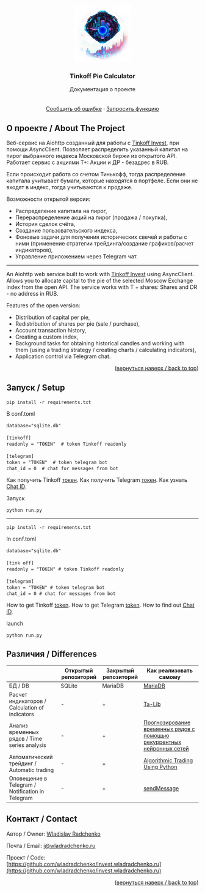 <div id="top"></div>

<br />
<div align="center">
  <a href="https://github.com/wladradchenko/invest.wladradchenko.ru">
    <img src="logo/main.png" alt="Logo" width="150" height="150">
  </a>

  <h3 align="center">Tinkoff Pie Calculator</h3>

  <p align="center">
    Документация о проекте
    <br/>
    <br/>
    <br/>
    <a href="https://github.com/wladradchenko/invest.wladradchenko.ru/issues">Сообщить об ошибке</a>
    ·
    <a href="https://github.com/wladradchenko/invest.wladradchenko.ru/issues">Запросить функцию</a>
  </p>
</div>


<!-- ABOUT THE PROJECT -->
## О проекте / About The Project

Веб-сервис на Aiohttp созданный для работы с [Tinkoff Invest](https://github.com/Tinkoff/invest-python), при помощи AsyncClient.
Позволяет распределить указанный капитал на пирог выбранного индекса Московской биржи из открытого API. Работает сервис с акциями Т+: Акции и ДР - безадрес в RUB.

Если происходит работа со счетом Тинькофф, тогда распределение капитала учитывает бумаги, которые находятся в портфеле. Если они не входят в индекс, тогда учитываются к продаже.

Возможности открытой версии:
* Распределение капитала на пирог,
* Перераспределение акций на пирог (продажа / покупка),
* История сделок счёта,
* Создание пользовательского индекса,
* Фоновые задачи для получения исторических свечей и работы с ними (применение стратегии трейдинга/создание графиков/расчет индикаторов),
* Управление приложением через Telegram чат.

<hr>

An Aiohttp web service built to work with [Tinkoff Invest](https://github.com/Tinkoff/invest-python) using AsyncClient.
Allows you to allocate capital to the pie of the selected Moscow Exchange index from the open API. The service works with T + shares: Shares and DR - no address in RUB.

Features of the open version:
* Distribution of capital per pie,
* Redistribution of shares per pie (sale / purchase),
* Account transaction history,
* Creating a custom index,
* Background tasks for obtaining historical candles and working with them (using a trading strategy / creating charts / calculating indicators),
* Application control via Telegram chat.

<p align="right">(<a href="#top">вернуться наверх / back to top</a>)</p>

<!-- FEATURES -->
## Запуск / Setup

```
pip install -r requirements.txt
```

В conf.toml
```
database="sqlite.db"

[tinkoff]
readonly = "TOKEN"  # token Tinkoff readonly

[telegram]
token = "TOKEN"  # token telegram bot
chat_id = 0  # chat for messages from bot
```

Как получить Tinkoff [токен](https://tinkoff.github.io/investAPI/token/).
Как получить Telegram [токен](https://core.telegram.org/bots/api#authorizing-your-bot).
Как узнать [Chat ID](https://core.telegram.org/bots/api#getchatmember).

Запуск
```
python run.py
```

<hr>

```
pip install -r requirements.txt
```

In conf.toml
```
database="sqlite.db"

[tink off]
readonly = "TOKEN" # token Tinkoff readonly

[telegram]
token = "TOKEN" # token telegram bot
chat_id = 0 # chat for messages from bot
```

How to get Tinkoff [token](https://tinkoff.github.io/investAPI/token/).
How to get Telegram [token](https://core.telegram.org/bots/api#authorizing-your-bot).
How to find out [Chat ID](https://core.telegram.org/bots/api#getchatmember).

launch
```
python run.py
```

<!-- DIFFERENCES -->
## Различия / Differences

| | Открытый репозиторий | Закрытый репозиторий | Как реализовать самому |
| ------------- | ------------- | ------------- | ------------- |
| БД / DB  | SQLite  | MariaDB  | [MariaDB](https://github.com/aio-libs/aiomysql) |
| Расчет индикаторов / Calculation of indicators | -  | + | [Ta-Lib](https://github.com/TA-Lib/ta-lib-python) |
| Анализ временных рядов / Time series analysis | -  | + | [Прогнозирование временных рядов с помощью рекуррентных нейронных сетей](https://habr.com/ru/post/495884/) |
| Автоматический трейдинг / Automatic trading | -  | + | [Algorithmic Trading Using Python](https://www.youtube.com/watch?v=xfzGZB4HhEE) |
| Оповещение в Telegram / Notification in Telegram | -  | + | [sendMessage](https://core.telegram.org/bots/api#sendmessage) |

<!-- CONTACT -->
## Контакт / Contact

Автор / Owner: [Wladislav Radchenko](https://github.com/wladradchenko/)

Почта / Email: [i@wladradchenko.ru](i@wladradchenko.ru)

Проект / Code: [https://github.com/wladradchenko/invest.wladradchenko.ru](https://github.com/wladradchenko/invest.wladradchenko.ru)

<p align="right">(<a href="#top">вернуться наверх / back to top</a>)</p>
